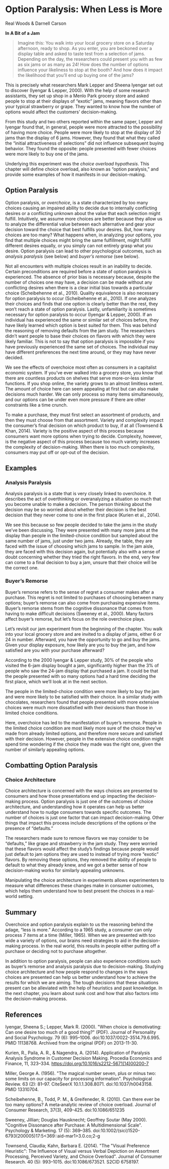 # Option Paralysis: When Less is More

Real Woods & Darnell Carson

**In A Bit of a Jam**
> Imagine this: You walk into your local grocery store on a Saturday
afternoon, ready to shop. As you enter, you are beckoned over a
display table and asked to taste test from a selection of jams.
Depending on the day, the researchers could present you with as few
as six jams or as many as 24! How does the number of options
influence your likeliness to stop at the booth? And how does it
impact the likelihood that you’ll end up buying one of the jams?

This is precisely what researchers Mark Lepper and Sheena Iyengar
set out to discover (Iyengar & Lepper, 2000). With the help of some
research assistants, they set up shop in a Menlo Park grocery store
and asked people to stop at their displays of “exotic” jams, meaning
flavors other than your typical strawberry or grape. They wanted to
know how the number of options would affect the customers’
decision-making.

From this study and two others reported within the same paper,
Lepper and Iyengar found that, in general, people were more
attracted to the possibility of having more choice. People were more
likely to stop at the display of 30 jams than the display of 6 jams.
However, they found that what they called the “initial
attractiveness of selections” did not influence subsequent buying
behavior. They found the opposite: people presented with fewer
choices were more likely to buy one of the jams.

Underlying this experiment was the *choice overload hypothesis*.
This chapter will define choice overload, also known as “option
paralysis,” and provide some examples of how it manifests in our
decision-making.

## Option Paralysis

Option paralysis, or *overchoice*, is a state characterized by
too many choices causing an impaired ability to decide due to
internally conflicting desires or a conflicting unknown about the
value that each selection might fulfill. Intuitively, we assume more
choices are better because they allow us to analyze the differential
value between each alternative and gear your decision toward the
choice that best fulfills your desires. But, how many choices are
too many? What happens when, in analyzing your options, you find
that multiple choices might bring the same fulfillment, might
fulfill different desires equally, or you simply can not entirely
grasp what you desire. Option paralysis can lead to other psychological outcomes,
such as *analysis paralysis* (see below) and *buyer’s remorse* (see
below).

Not all encounters with multiple choices result in an inability to
decide. Certain preconditions are required before a state of option
paralysis is experienced. The absence of prior bias is necessary
because, despite the number of choices one may have, a decision can
be made without any conflicting desires when there is a clear
initial bias towards a particular choice (Scheibehenne et al., 2010).
Quality equivalence is
also necessary for option paralysis to occur (Scheibehenne et al., 2010).
 If one analyzes their
choices and finds that one option is clearly better than the rest,
they won’t reach a state of option paralysis. Lastly, unfamiliarity
is sometimes necessary for option paralysis to occur (Iyengar &
Lepper, 2000). If an individual has experienced the same or similar
set of choices before, they have likely learned which option is best
suited for them. This was behind the reasoning of removing defaults
from the jam study. The researchers didn’t want people to base their
choices on flavors with which they were likely familiar. This is not
to say that option paralysis is impossible if you have previously
experienced the same set of choices. The individual may have
different preferences the next time around, or they may have never
decided.

We see the effects of overchoice most often as consumers in a
capitalist economic system. If you’ve ever walked into a grocery
store, you know that there are countless products on shelves that
serve more-or-less similar functions. If you shop online, the
variety grows to an almost limitless extent. The amount of choice
here can seem appealing at first but can also make decisions much
harder. We can only process so many items simultaneously, and our
options can be under even more pressure if there are other
constraints like a time crunch.

To make a purchase, they must first select an assortment of
products, and then they must choose from that assortment. Variety
and complexity impact the consumer’s final decision on which product
to buy, if at all (Townsend & Khan, 2014). Variety is the positive
aspect of this process because consumers want more options when
trying to decide. Complexity, however, is the negative aspect of
this process because too much variety increases the complexity of
decision-making. When there is too much complexity, consumers may
put off or opt-out of the decision.

## Examples

### Analysis Paralysis

Analysis paralysis is a state that is very closely
linked to overchoice. It describes the act of overthinking or
overanalyzing a situation so much that you become unable to make a
decision. The person thinking about the decision may be so worried
about whether their decision is the best decision that they never
come to one in the first place (Kurien et al., 2014).

We see this because so few
people decided to take the jams in the study we’ve been discussing.
They were presented with many more jams at the display than people
in the limited-choice condition but sampled about the same number of
jams, just under two jams. Already, the table, they are faced with
the issue of choosing which jams to sample. In the jam aisle, they
are faced with this decision again, but potentially also with a
sense of doubt concerning whether they tried the right flavors. In
the end, very few can come to a final decision to buy a jam, unsure
that their choice will be the correct one.

### Buyer’s Remorse

Buyer’s remorse refers to
the sense of regret a consumer makes after a purchase. This regret
is not limited to purchases of choosing between many options;
buyer’s remorse can also come from purchasing expensive items.
Buyer’s remorse stems from the cognitive dissonance that comes from
having to make difficult decisions (Sweeney et al., 2000). Many
factors affect buyer’s remorse, but let’s focus on the role
overchoice plays.

Let’s revisit our jam
experiment from the beginning of the chapter. You walk into your
local grocery store and are invited to a display of jams, either 6
or 24 in number. Afterward, you have the opportunity to go and buy
the jams. Given your display exposure, how likely are you to buy the
jam, and how satisfied are you with your purchase afterward?

According to the 2000 Iyengar &
Lepper study, 30% of the people who visited the 6-jam display bought
a jam, significantly higher than the 3% of people who saw the 24-jam
display that purchased a jam. It could be that the people presented
with so many options had a hard time deciding the first place, which
we’ll look at in the next section.

The people in the
limited-choice condition were more likely to buy the jam and were
more likely to be satisfied with their choice. In a similar study
with chocolates, researchers found that people presented with more
extensive choices were much more dissatisfied with their decisions
than those in limited choice conditions.

Here, overchoice has led to the
manifestation of buyer’s remorse. People in the limited choice
condition are most likely more sure of the choice they’ve made from
already limited options, and therefore more secure and satisfied
with their decision. However, people in the extensive choice
condition might spend time wondering if the choice they made was the
right one, given the number of similarly appealing options.

## Combatting Option Paralysis

### Choice Architecture

Choice architecture is concerned with the ways
choices are presented to consumers and how those presentations end
up impacting the decision-making process. Option paralysis is just
one of the outcomes of choice architecture, and understanding how it
operates can help us better understand how to nudge consumers
towards specific outcomes. The number of choices is just one factor
that can impact decision-making. Other things that impact this
process include descriptions of the options or the presence of
“defaults.”

The researchers made sure to remove flavors we may consider to be
“defaults,” like grape and strawberry in the jam study. They were
worried that these flavors would affect the study’s findings because
people would just default to jam options they are used to instead of
trying more “exotic” flavors. By removing these options, they
removed the ability of people to default to what they already knew,
and we got a better sense of how decision-making works for similarly
appealing unknowns.

Manipulating the choice architecture in experiments allows
experimenters to measure what differences these changes make in
consumer outcomes, which helps them understand how to best present
the choices in a real-world setting.

## Summary

Overchoice and option paralysis explain to us the reasoning behind
the adage, “less is more.” According to a 1965 study, a consumer can
only process 7 items at a time (Miller, 1965). When we are presented
with too wide a variety of options, our brains need strategies to
aid in the decision-making process. In the real world, this results
in people either putting off a purchase or deciding not to purchase
altogether.

In addition to option paralysis, people can also experience
conditions such as buyer’s remorse and analysis paralysis due to
decision-making. Studying choice architecture and how people respond
to changes in the ways choices are presented can help us better
understand how to achieve the results for which we are aiming. The
tough decisions that these situations present can be alleviated with
the help of heuristics and past knowledge. In the next chapter, you
learn about sunk cost and how that also factors into the
decision-making process.

## References

Iyengar, Sheena S.; Lepper, Mark R. (2000). "When choice is
demotivating: Can one desire too much of a good thing?" (PDF).
Journal of Personality and Social Psychology. 79 (6): 995–1006.
doi:10.1037/0022-3514.79.6.995. PMID 11138768. Archived from the
original (PDF) on 2013-11-30.

Kurien, R., Paila, A. R., & Nagendra, A. (2014). Application of
Paralysis Analysis Syndrome in Customer Decision Making. Procedia
Economics and Finance, 11, 323–334. [<span
class="s5">https://doi.org/10.1016/s2212-5671(14)00200-7</span>](https://doi.org/10.1016/s2212-5671(14)00200-7)

Miller, George A.
(1956). "The magical number seven, plus or minus two: some limits on
our capacity for processing information". Psychological Review. 63
(2): 81–97. CiteSeerX 10.1.1.308.8071. doi:10.1037/h0043158. PMID
13310704.

Scheibehenne, B., Todd, P. M., & Greifeneder, R. (2010). Can there
ever be too many options? A meta‐analytic review of choice overload.
Journal of Consumer Research, 37(3), 409-425. doi:10.1086/651235

Sweeney, Jillian; Douglas Hausknecht; Geoffrey Soutar (May 2000).
"Cognitive Dissonance after Purchase: A Multidimensional Scale".
Psychology & Marketing. 17 (5): 369–385.
doi:10.1002/(sici)1520-6793(200005)17:5&lt;369::aid-mar1&gt;3.0.co;2-g

Townsend, Claudia; Kahn, Barbara E. (2014). "The "Visual Preference
Heuristic": The Influence of Visual versus Verbal Depiction on
Assortment Processing, Perceived Variety, and Choice Overload".
Journal of Consumer Research. 40 (5): 993–1015. doi:10.1086/673521.
S2CID 6758197.

